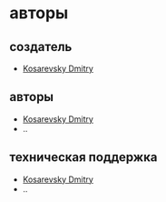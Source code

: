 # авторы

## создатель

- [Kosarevsky Dmitry](https://github.com/dKosarevsky)

## авторы

- [Kosarevsky Dmitry](https://github.com/dKosarevsky)
- ..

## техническая поддержка

- [Kosarevsky Dmitry](https://github.com/dKosarevsky)
- ..
